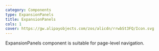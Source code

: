 ```yaml
---
category: Components
type: ExpansionPanels
title: ExpansionPanels
cols: 1
cover: https://gw.alipayobjects.com/zos/alicdn/rrwbSt3FQ/Icon.svg
---
```


ExpansionPanels component is suitable for page-level navigation.
